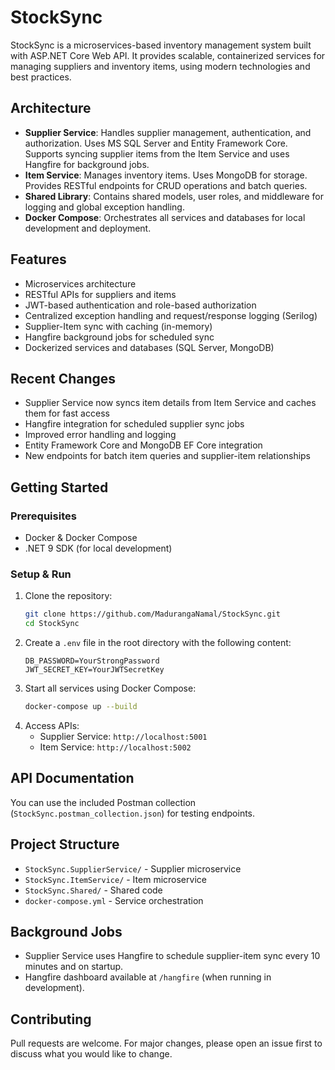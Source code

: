 

# StockSync

StockSync is a microservices-based inventory management system built with ASP.NET Core Web API. It provides scalable, containerized services for managing suppliers and inventory items, using modern technologies and best practices.

## Architecture

- **Supplier Service**: Handles supplier management, authentication, and authorization. Uses MS SQL Server and Entity Framework Core. Supports syncing supplier items from the Item Service and uses Hangfire for background jobs.
- **Item Service**: Manages inventory items. Uses MongoDB for storage. Provides RESTful endpoints for CRUD operations and batch queries.
- **Shared Library**: Contains shared models, user roles, and middleware for logging and global exception handling.
- **Docker Compose**: Orchestrates all services and databases for local development and deployment.

## Features

- Microservices architecture
- RESTful APIs for suppliers and items
- JWT-based authentication and role-based authorization
- Centralized exception handling and request/response logging (Serilog)
- Supplier-Item sync with caching (in-memory)
- Hangfire background jobs for scheduled sync
- Dockerized services and databases (SQL Server, MongoDB)

## Recent Changes

- Supplier Service now syncs item details from Item Service and caches them for fast access
- Hangfire integration for scheduled supplier sync jobs
- Improved error handling and logging
- Entity Framework Core and MongoDB EF Core integration
- New endpoints for batch item queries and supplier-item relationships

## Getting Started

### Prerequisites

- Docker & Docker Compose
- .NET 9 SDK (for local development)

### Setup & Run

1. Clone the repository:
	```sh
	git clone https://github.com/MadurangaNamal/StockSync.git
	cd StockSync
	```
2. Create a `.env` file in the root directory with the following content:
	```env
	DB_PASSWORD=YourStrongPassword
	JWT_SECRET_KEY=YourJWTSecretKey
	```
3. Start all services using Docker Compose:
	```sh
	docker-compose up --build
	```
4. Access APIs:
	- Supplier Service: `http://localhost:5001`
	- Item Service: `http://localhost:5002`

## API Documentation

You can use the included Postman collection (`StockSync.postman_collection.json`) for testing endpoints.

## Project Structure

- `StockSync.SupplierService/` - Supplier microservice
- `StockSync.ItemService/` - Item microservice
- `StockSync.Shared/` - Shared code
- `docker-compose.yml` - Service orchestration

## Background Jobs

- Supplier Service uses Hangfire to schedule supplier-item sync every 10 minutes and on startup.
- Hangfire dashboard available at `/hangfire` (when running in development).

## Contributing

Pull requests are welcome. For major changes, please open an issue first to discuss what you would like to change.
